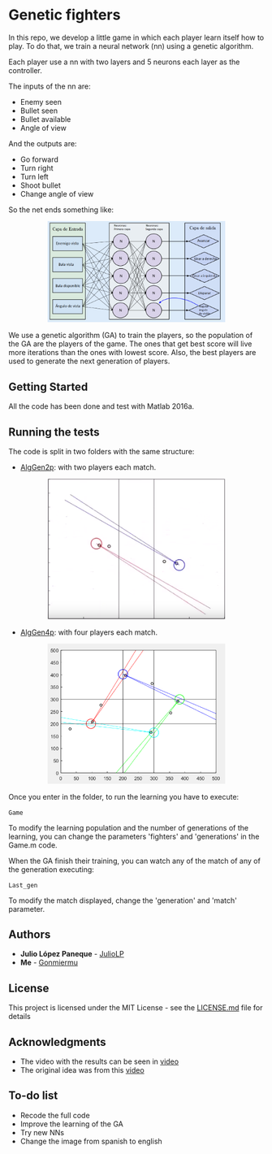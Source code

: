 # Genetic fighters

In this repo, we develop a little game in which each player learn itself how to play. To do that, we train a neural network (nn) using a genetic algorithm.

Each player use a nn with two layers and 5 neurons each layer as the controller. 

The inputs of the nn are:

* Enemy seen
* Bullet seen
* Bullet available
* Angle of view

And the outputs are:

* Go forward
* Turn right
* Turn left
* Shoot bullet
* Change angle of view

So the net ends something like:

<p align="center">
  <img src="doc/imgs/nn_genetico.png" width="350" title="Neural network used for each player (text in spanish)">
</p>

We use a genetic algorithm (GA) to train the players, so the population of the GA are the players of the game. The ones that get best score will live more iterations than the ones with lowest score.
Also, the best players are used to generate the next generation of players. 

## Getting Started

All the code has been done and test with Matlab 2016a.

## Running the tests

The code is split in two folders with the same structure: 

* [AlgGen2p](src/AlgGen2p): with two players each match.

<p align="center">
  <img src="doc/imgs/2players.png" width="350" title="2 players match">
</p>


* [AlgGen4p](src/AlgGen4p): with four players each match.

<p align="center">
  <img src="doc/imgs/4players.png" width="350" title="4 players match">
</p>

Once you enter in the folder, to run the learning you have to execute:

```
Game
```

To modify the learning population and the number of generations of the learning, you can change the parameters 'fighters' and 'generations' in the Game.m code.

When the GA finish their training, you can watch any of the match of any of the generation executing:

```
Last_gen
```

To modify the match displayed, change the 'generation' and 'match' parameter.



## Authors

* **Julio López Paneque** - [JulioLP](https://github.com/JulioLP)
* **Me** - [Gonmiermu](https://github.com/Gonmiermu)

## License

This project is licensed under the MIT License - see the [LICENSE.md](LICENSE.md) file for details

## Acknowledgments

* The video with the results can be seen in [video](https://www.youtube.com/watch?v=DhVx0OX-0EM)
* The original idea was from this [video](https://www.youtube.com/watch?v=u2t77mQmJiY)

## To-do list

* Recode the full code
* Improve the learning of the GA
* Try new NNs
* Change the image from spanish to english

